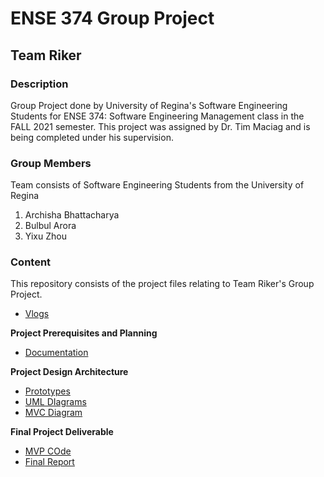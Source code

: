 # ENSE 374 Group Project
## Team Riker

### Description
Group Project done by University of Regina's Software Engineering Students for ENSE 374: Software Engineering Management class in the FALL 2021 semester. This project was assigned by Dr. Tim Maciag and is being completed under his supervision.

### Group Members
Team consists of Software Engineering Students from the University of Regina
1. Archisha Bhattacharya
2. Bulbul Arora
3. Yixu Zhou

### Content
This repository consists of the project files relating to Team Riker's Group Project.

- [Vlogs](https://www.youtube.com/playlist?list=PL8BedSY240vubMrNiGZVit0FEH2b96TPz)

**Project Prerequisites and Planning**
- [Documentation](https://github.com/archishab/Team-Riker/tree/main/Project%20Prerequisites%20and%20Planning/Documentation)

**Project Design Architecture**
- [Prototypes](https://github.com/archishab/Team-Riker/tree/main/Project%20Design%20Architecture/Prototypes)
- [UML DIagrams](https://github.com/archishab/Team-Riker/tree/main/Project%20Design%20Architecture/UML%20Diagrams)
- [MVC Diagram](https://github.com/archishab/Team-Riker/blob/main/Project%20Design%20Architecture/MVC%20Architecture%20Diagram.pdf)

**Final Project Deliverable**
- [MVP COde](https://github.com/archishab/Team-Riker/tree/main/Riker-Scheduling-App/MVP-code)
- [Final Report]()


